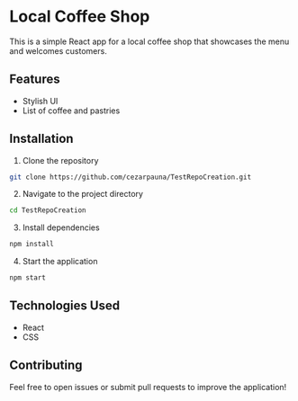# Local Coffee Shop

This is a simple React app for a local coffee shop that showcases the menu and welcomes customers.

## Features
- Stylish UI
- List of coffee and pastries

## Installation

1. Clone the repository
```bash
git clone https://github.com/cezarpauna/TestRepoCreation.git
```
2. Navigate to the project directory
```bash
cd TestRepoCreation
```
3. Install dependencies
```bash
npm install
```
4. Start the application
```bash
npm start
```

## Technologies Used
- React
- CSS

## Contributing
Feel free to open issues or submit pull requests to improve the application!